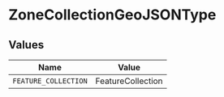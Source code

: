 # ZoneCollectionGeoJSONType


## Values

| Name                 | Value                |
| -------------------- | -------------------- |
| `FEATURE_COLLECTION` | FeatureCollection    |